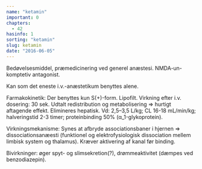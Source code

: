 ```yaml
---
name: "ketamin"
important: 0
chapters:  
  - 42
hasinfo: 1
sorting: "ketamin"
slug: ketamin
date: "2016-06-05"
---
```


Bedøvelsesmiddel, præmedicinering ved generel anæstesi. NMDA-un-komptetiv antagonist.

Kan som det eneste i.v.-anæstetikum benyttes alene.

Farmakokinetik: Der benyttes kun S(+)-form. Lipofilt. Virkning efter i.v. dosering: 30 sek. Udtalt redistribution og metabolisering => hurtigt aftagende effekt. Elimineres hepatisk. Vd: 2,5–3,5 L/kg; CL 16-18 mL/min/kg; halveringstid 2-3 timer; proteinbinding 50% (α_1-glykoprotein).

Virkningsmekanisme: Synes at afbryde associationsbaner i hjernen => dissociationsanæesti (funktionel og elektrofysiologisk dissociation mellem limbisk system og thalamus). Kræver aktivering af kanal før binding.

Bivirkninger: øger spyt- og slimsekretion(?), drømmeaktivitet (dæmpes ved benzodiazepin).
